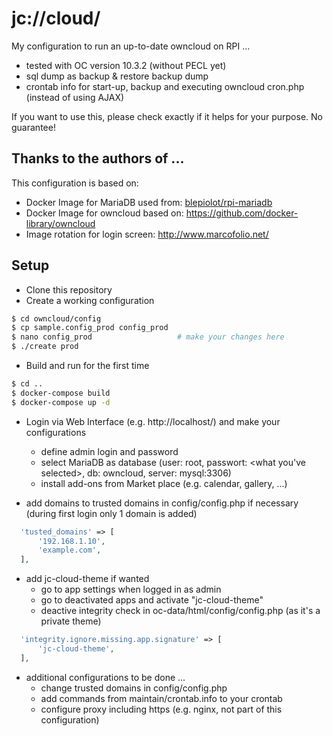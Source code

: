 # jc://cloud/

My configuration to run an up-to-date owncloud on RPI ...

* tested with OC version 10.3.2 (without PECL yet)
* sql dump as backup & restore backup dump
* crontab info for start-up, backup and executing owncloud cron.php (instead of using AJAX)

If you want to use this, please check exactly if it helps for your purpose. No guarantee!

## Thanks to the authors of ...

This configuration is based on:

* Docker Image for MariaDB used from: [blepiolot/rpi-mariadb](https://ssi.le-piolot.fr/running-owncloud-w-ssl-in-a-raspberry-pi-docker-container/)
* Docker Image for owncloud based on: https://github.com/docker-library/owncloud
* Image rotation for login screen: http://www.marcofolio.net/

## Setup

* Clone this repository
* Create a working configuration

```bash
$ cd owncloud/config
$ cp sample.config_prod config_prod
$ nano config_prod                   # make your changes here
$ ./create prod
```

* Build and run for the first time

```bash
$ cd ..
$ docker-compose build
$ docker-compose up -d
```

* Login via Web Interface (e.g. http://localhost/) and make your configurations
  * define admin login and password
  * select MariaDB as database (user: root, passwort: <what you've selected>, db: owncloud, server: mysql:3306)
  * install add-ons from Market place (e.g. calendar, gallery, ...)
  
* add domains to trusted domains in config/config.php if necessary (during first login only 1 domain is added)
```php  
  'tusted_domains' => [
      '192.168.1.10',
      'example.com',
  ],
```

* add jc-cloud-theme if wanted
  * go to app settings when logged in as admin
  * go to deactivated apps and activate "jc-cloud-theme"
  * deactive integrity check in oc-data/html/config/config.php (as it's a private theme)

```php  
  'integrity.ignore.missing.app.signature' => [
      'jc-cloud-theme',
  ],
```
  

* additional configurations to be done ...
  * change trusted domains in config/config.php
  * add commands from maintain/crontab.info to your crontab
  * configure proxy including https (e.g. nginx, not part of this configuration)


